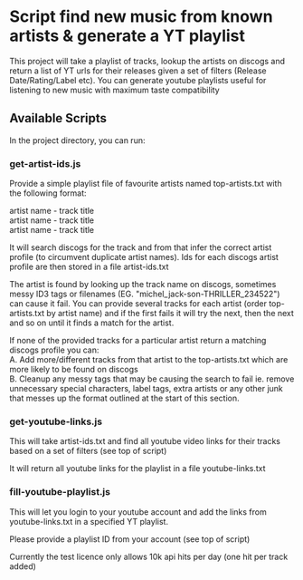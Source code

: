 # Script find new music from known artists & generate a YT playlist

This project will take a playlist of tracks, lookup the artists on discogs and return a
list of YT urls for their releases given a set of filters (Release Date/Rating/Label etc). You can 
generate youtube playlists useful for listening to new music with maximum taste compatibility 

## Available Scripts

In the project directory, you can run:

### get-artist-ids.js

Provide a simple playlist file of favourite artists named top-artists.txt with the following format:

artist name - track title<br />
artist name - track title<br />
artist name - track title<br />

It will search discogs for the track and from that infer the correct artist profile (to circumvent duplicate artist names). Ids for each 
discogs artist profile are then stored in a file artist-ids.txt

The artist is found by looking up the track name on discogs, sometimes messy ID3 tags or filenames (EG. "michel_jack-son-THRILLER_234522") 
can cause it fail. You can provide several tracks for each artist (order top-artists.txt by artist name) and if the first fails it will try 
the next, then the next and so on until it finds a match for the artist. 

If none of the provided tracks for a particular artist return a matching discogs profile you can:<br />
A. Add more/different tracks from that artist to the top-artists.txt which are more likely to be found on discogs<br />
B. Cleanup any messy tags that may be causing the search to fail ie. remove unnecessary special characters, label tags, extra artists or any 
other junk that messes up the format outlined at the start of this section.<br />

### get-youtube-links.js

This will take artist-ids.txt and find all youtube video links for their tracks based on a set of filters (see top of script)

It will return all youtube links for the playlist in a file youtube-links.txt

### fill-youtube-playlist.js

This will let you login to your youtube account and add the links from youtube-links.txt in a specified YT playlist. 

Please provide a playlist ID from your account (see top of script)

Currently the test licence only allows 10k api hits per day (one hit per track added)




